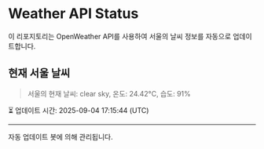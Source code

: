 
# Weather API Status

이 리포지토리는 OpenWeather API를 사용하여 서울의 날씨 정보를 자동으로 업데이트합니다.

## 현재 서울 날씨
> 서울의 현재 날씨: clear sky, 온도: 24.42°C, 습도: 91%

⏳ 업데이트 시간: 2025-09-04 17:15:44 (UTC)

---
자동 업데이트 봇에 의해 관리됩니다.
